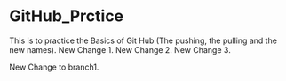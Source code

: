# GitHub_Prctice
This is to practice the Basics of Git Hub (The pushing, the pulling and the new names).
New Change 1.
New Change 2.
New Change 3.


New Change to branch1.